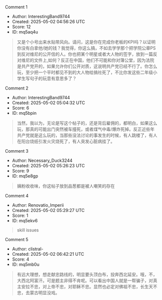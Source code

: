 Comment 1

- Author: InterestingBand9744
- Created: 2025-05-02 04:56:26 UTC
- Score: 12
- ID: mq5aq4u

> 又是个小号出来水贴带风向。请问，这是你在完成你老板的KPI吗？以证明你没有白拿他/她的钱？我觉得，你这么搞，不如去学学那个把学院公章PS到反对维尼的公开信的人。你也把某个明星或者大人物的签字，放到一篇反对维尼的文件上,如何？反正在中国，他们不可能和你对簿公堂，因为法院是共产党开的，如果允许你们公开对质，这说明共产党已经不行了。你怎么玩，至少把一个平时都见不到的大人物给搞社死了，不比你发这些二年级小学生写句子的玩意有意思多了？

Comment 2

- Author: InterestingBand9744
- Created: 2025-05-02 05:04:32 UTC
- Score: 6
- ID: mq5bpin

> 当然，我以为，无论是写这个帖子的，还是背后雇佣的，都明白，如果这么玩，那真的可能出门突然被车撞死，或者煤气中毒/爆炸死掉。反正近些年共产党就是这么玩的，当那些没法讨论的事发生的时候，有人跳楼了，有人在阳台烧纸引发火灾烧死了，有人突发心脏病挂了。

Comment 3

- Author: Necessary_Duck3244
- Created: 2025-05-02 05:26:23 UTC
- Score: 9
- ID: mq5e8gp

> 姨粉收收味，你这帖子放到品葱都是被人嘲笑的存在

Comment 4

- Author: Renovatio_Imperii
- Created: 2025-05-02 05:29:27 UTC
- Score: 1
- ID: mq5ekv6

> skill issues

Comment 5

- Author: clistral-
- Created: 2025-05-02 06:42:21 UTC
- Score: 4
- ID: mq5mb0u

> 有远大理想，想走献忠路线的，明显要头顶白布，投奔西北延安。哦，不，大西北阿富汗。可是题主非得不肯呢。可以看出中国人就是一帮骗子，对真主安拉不忠，对上帝不忠，对耶稣不忠。显然也必定对佛祖不忠，长生天不忠，去蒙古明显没戏。
